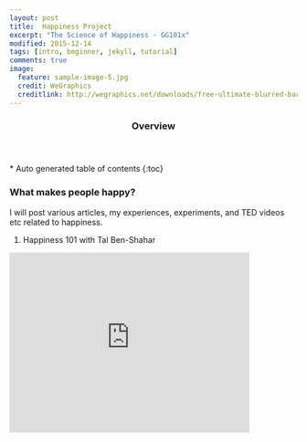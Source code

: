 ```yaml
---
layout: post
title:  Happiness Project
excerpt: "The Science of Happiness - GG101x"
modified: 2015-12-14
tags: [intro, beginner, jekyll, tutorial]
comments: true
image:
  feature: sample-image-5.jpg
  credit: WeGraphics
  creditlink: http://wegraphics.net/downloads/free-ultimate-blurred-background-pack/
---
```


<section id="table-of-contents" class="toc">
  <header>
    <h3>Overview</h3>
  </header>
<div id="drawer" markdown="1">
*  Auto generated table of contents
{:toc}
</div>
</section><!-- /#table-of-contents -->

### What makes people happy?
I will post various articles, my experiences, experiments, and TED videos etc related to happiness.

1. Happiness 101 with Tal Ben-Shahar
<iframe width="420" height="315" src="https://www.youtube.com/watch?v=5-RVECUWOGQ" frameborder="0" allowfullscreen></iframe>
